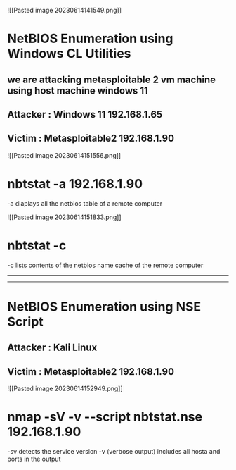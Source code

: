![[Pasted image 20230614141549.png]]

# NetBIOS Enumeration using Windows CL Utilities

## we are attacking metasploitable 2 vm machine using host machine windows 11

## Attacker : Windows 11   192.168.1.65
## Victim : Metasploitable2   192.168.1.90



![[Pasted image 20230614151556.png]]
# nbtstat -a 192.168.1.90
-a diaplays all the netbios table of a remote computer





![[Pasted image 20230614151833.png]]
# nbtstat -c
-c lists contents of the netbios name cache of the remote computer



---
---




# NetBIOS Enumeration using NSE Script


## Attacker : Kali Linux   
## Victim : Metasploitable2   192.168.1.90



![[Pasted image 20230614152949.png]]

# nmap -sV -v --script nbtstat.nse 192.168.1.90

-sv detects the service version
-v (verbose output) includes all hosta and ports in the output